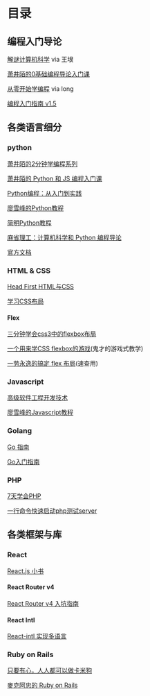 # 目录
## 编程入门导论
[解谜计算机科学](http://www.yinwang.org/blog-cn/2018/04/13/computer-science) via 王垠  

[萧井陌的0基础编程导论入门课](https://zhuanlan.zhihu.com/p/20889265)

[从零开始学编程](从零开始学编程.md) via long  

[编程入门指南 v1.5](https://zhuanlan.zhihu.com/p/19959253)

## 各类语言细分
### python
[萧井陌的2分钟学编程系列](https://www.bilibili.com/video/av36499356)

[萧井陌的 Python 和 JS 编程入门课](https://zhuanlan.zhihu.com/p/67444157)

[Python编程：从入门到实践](https://book.douban.com/subject/26829016/)  

[廖雪峰的Python教程](https://www.liaoxuefeng.com/wiki/0014316089557264a6b348958f449949df42a6d3a2e542c000)

[简明Python教程](https://www.gitbook.com/book/lenkimo/byte-of-python-chinese-edition/details)

[麻省理工：计算机科学和 Python 编程导论](http://www.xuetangx.com/courses/course-v1:MITx+6_00_1x+sp/about)

[官方文档](https://docs.python.org/3/tutorial/index.html)

### HTML & CSS
[Head First HTML与CSS](https://book.douban.com/subject/25752357/)

[学习CSS布局](http://zh.learnlayout.com/)

#### Flex
[三分钟学会css3中的flexbox布局](http://www.webhek.com/post/css-flexbox-layout.html)

[一个用来学CSS flexbox的游戏](https://flexboxfroggy.com/#zh-cn)(鬼才的游戏式教学)

[一劳永逸的搞定 flex 布局](https://juejin.im/post/58e3a5a0a0bb9f0069fc16bb)(速查用)

### Javascript
[高级软件工程开发技术](https://space.bilibili.com/39066904/#/channel/detail?cid=21254) 

[廖雪峰的Javascript教程](https://www.liaoxuefeng.com/wiki/001434446689867b27157e896e74d51a89c25cc8b43bdb3000)

### Golang

[Go 指南](https://tour.go-zh.org/)

[Go入门指南](https://github.com/Unknwon/the-way-to-go_ZH_CN/blob/master/eBook/directory.md)

### PHP

[7天学会PHP](http://phpbook.phpxy.com/33183)

[一行命令快速启动php测试server](http://php.net/manual/zh/features.commandline.webserver.php)

## 各类框架与库

### React
[React.js 小书](http://huziketang.mangojuice.top/books/react/)

#### React Router v4
[React Router v4 入坑指南](https://www.jianshu.com/p/6a45e2dfc9d9)

#### React Intl
[React-intl 实现多语言](https://www.cnblogs.com/qiaojie/p/6411199.html)

### Ruby on Rails
[只要有心，人人都可以做卡米狗](https://ithelp.ithome.com.tw/users/20107309/ironman/1253)

[麥克阿忠的 Ruby on Rails](https://www.openfoundry.org/index.php?option=com_search&Itemid=58&searchphrase=exact_meta&ordering=newest&searchword=Rails)
